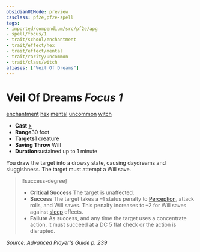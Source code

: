 ```yaml
---
obsidianUIMode: preview
cssclass: pf2e,pf2e-spell
tags:
- imported/compendium/src/pf2e/apg
- spell/focus/1
- trait/school/enchantment
- trait/effect/hex
- trait/effect/mental
- trait/rarity/uncommon
- trait/class/witch
aliases: ["Veil Of Dreams"]
---
```

# Veil Of Dreams *Focus 1*   
[enchantment](enchantment.md)  [hex](hex-apg.md)  [mental](mental.md)  [uncommon](uncommon.md)  [witch](rules/traits/witch-apg.md)  

- **Cast** [>](chapter-9-playing-the-game.md#Actions "Single Action") 
- **Range**30 foot
- **Targets**1 creature
- **Saving Throw** Will
- **Duration**sustained up to 1 minute

You draw the target into a drowsy state, causing daydreams and sluggishness. The target must attempt a Will save.

> [!success-degree] 
> - **Critical Success** The target is unaffected.
> - **Success** The target takes a –1 status penalty to [Perception](../skills.md#Perception), attack rolls, and Will saves. This penalty increases to –2 for Will saves against [sleep](rules/traits/sleep.md) effects.
> - **Failure** As success, and any time the target uses a concentrate action, it must succeed at a DC 5 flat check or the action is disrupted.

*Source: Advanced Player's Guide p. 239*